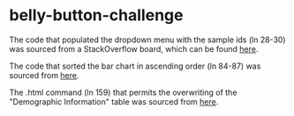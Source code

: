 # belly-button-challenge
The code that populated the dropdown menu with the sample ids (ln 28-30) was sourced from a StackOverflow board, which can be found [here](https://stackoverflow.com/questions/51328045/click-the-button-to-create-a-select-and-an-option-element).

The code that sorted the bar chart in ascending order (ln 84-87) was sourced from [here](https://community.plotly.com/t/horizontal-bar-automatically-order-by-numerical-value/7183).

The .html command (ln 159) that permits the overwriting of the "Demographic Information" table was sourced from [here](https://www.tutorialsteacher.com/d3js/dom-manipulation-using-d3js#html).
